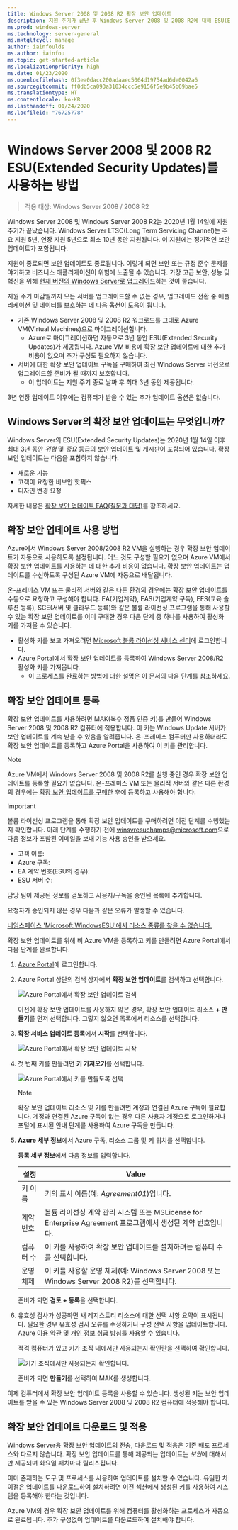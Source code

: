 ```yaml
---
title: Windows Server 2008 및 2008 R2 확장 보안 업데이트
description: 지원 주기가 끝난 후 Windows Server 2008 및 2008 R2에 대해 ESU(Extended Security Updates)를 사용하는 방법을 알아봅니다.
ms.prod: windows-server
ms.technology: server-general
ms.mktglfcycl: manage
author: iainfoulds
ms.author: iainfou
ms.topic: get-started-article
ms.localizationpriority: high
ms.date: 01/23/2020
ms.openlocfilehash: 0f3ea0dacc200adaaec5064d19754ad6de0042a6
ms.sourcegitcommit: ff0db5ca093a31034ccc5e9156f5e9b45b69bae5
ms.translationtype: HT
ms.contentlocale: ko-KR
ms.lasthandoff: 01/24/2020
ms.locfileid: "76725778"
---
```

# <a name="how-to-use-windows-server-2008-and-2008-r2-extended-security-updates-esu"></a>Windows Server 2008 및 2008 R2 ESU(Extended Security Updates)를 사용하는 방법

>적용 대상: Windows Server 2008 / 2008 R2

Windows Server 2008 및 Windows Server 2008 R2는 2020년 1월 14일에 지원 주기가 끝났습니다. Windows Server LTSC(Long Term Servicing Channel)는 주요 지원 5년, 연장 지원 5년으로 최소 10년 동안 지원됩니다. 이 지원에는 정기적인 보안 업데이트가 포함됩니다.

지원이 종료되면 보안 업데이트도 종료됩니다. 이렇게 되면 보안 또는 규정 준수 문제를 야기하고 비즈니스 애플리케이션이 위험에 노출될 수 있습니다. 가장 고급 보안, 성능 및 혁신을 위해 [현재 버전의 Windows Server로 업그레이드](modernize-windows-server-2008.md)하는 것이 좋습니다.

지원 주기 마감일까지 모든 서버를 업그레이드할 수 없는 경우, 업그레이드 전환 중 애플리케이션 및 데이터를 보호하는 데 다음 옵션이 도움이 됩니다.

* 기존 Windows Server 2008 및 2008 R2 워크로드를 그대로 Azure VM(Virtual Machines)으로 마이그레이션합니다.
    * Azure로 마이그레이션하면 자동으로 3년 동안 ESU(Extended Security Updates)가 제공됩니다. Azure VM 비용에 확장 보안 업데이트에 대한 추가 비용이 없으며 추가 구성도 필요하지 않습니다.
* 서버에 대한 확장 보안 업데이트 구독을 구매하여 최신 Windows Server 버전으로 업그레이드할 준비가 될 때까지 보호합니다.
    * 이 업데이트는 지원 주기 종료 날짜 후 최대 3년 동안 제공됩니다.

3년 연장 업데이트 이후에는 컴퓨터가 받을 수 있는 추가 업데이트 옵션은 없습니다.

## <a name="what-are-extended-security-updates-for-windows-server"></a>Windows Server의 확장 보안 업데이트는 무엇입니까?

Windows Server의 ESU(Extended Security Updates)는 2020년 1월 14일 이후 최대 3년 동안 *위험* 및 *중요* 등급의 보안 업데이트 및 게시판이 포함되어 있습니다. 확장 보안 업데이트는 다음을 포함하지 않습니다.

* 새로운 기능
* 고객이 요청한 비보안 핫픽스
* 디자인 변경 요청

자세한 내용은 [확장 보안 업데이트 FAQ(질문과 대답)](https://www.microsoft.com/cloud-platform/extended-security-updates)를 참조하세요.

## <a name="how-to-use-extended-security-updates"></a>확장 보안 업데이트 사용 방법

Azure에서 Windows Server 2008/2008 R2 VM을 실행하는 경우 확장 보안 업데이트가 자동으로 사용하도록 설정됩니다. 어느 것도 구성할 필요가 없으며 Azure VM에서 확장 보안 업데이트를 사용하는 데 대한 추가 비용이 없습니다. 확장 보안 업데이트는 업데이트를 수신하도록 구성된 Azure VM에 자동으로 배달됩니다.

온-프레미스 VM 또는 물리적 서버와 같은 다른 환경의 경우에는 확장 보안 업데이트를 수동으로 요청하고 구성해야 합니다. EA(기업계약), EAS(기업계약 구독), EES(교육 솔루션 등록), SCE(서버 및 클라우드 등록)와 같은 볼륨 라이선싱 프로그램을 통해 사용할 수 있는 확장 보안 업데이트를 이미 구매한 경우 다음 단계 중 하나를 사용하여 활성화 키를 가져올 수 있습니다.

* 활성화 키를 보고 가져오려면 [Microsoft 볼륨 라이선싱 서비스 센터](https://www.microsoft.com/Licensing/servicecenter/default.aspx)에 로그인합니다.
* Azure Portal에서 확장 보안 업데이트를 등록하여 Windows Server 2008/R2 활성화 키를 가져옵니다.
    * 이 프로세스를 완료하는 방법에 대한 설명은 이 문서의 다음 단계를 참조하세요.

## <a name="register-for-extended-security-updates"></a>확장 보안 업데이트 등록

확장 보안 업데이트를 사용하려면 MAK(복수 정품 인증 키)를 만들어 Windows Server 2008 및 2008 R2 컴퓨터에 적용합니다. 이 키는 Windows Update 서버가 보안 업데이트를 계속 받을 수 있음을 알려줍니다. 온-프레미스 컴퓨터만 사용하더라도 확장 보안 업데이트를 등록하고 Azure Portal을 사용하여 이 키를 관리합니다.

> [!NOTE]
>
> Azure VM에서 Windows Server 2008 및 2008 R2를 실행 중인 경우 확장 보안 업데이트를 등록할 필요가 없습니다. 온-프레미스 VM 또는 물리적 서버와 같은 다른 환경의 경우에는 [확장 보안 업데이트를 구매](https://www.microsoft.com/licensing/how-to-buy/how-to-buy)한 후에 등록하고 사용해야 합니다.

> [!IMPORTANT]
>
> 볼륨 라이선싱 프로그램을 통해 확장 보안 업데이트를 구매하려면 이전 단계를 수행했는지 확인합니다. 아래 단계를 수행하기 전에 [winsvresuchamps@microsoft.com](mailto:winsvresuchamps@microsoft.com)으로 다음 정보가 포함된 이메일을 보내 기능 사용 승인을 받으세요.
>
> * 고객 이름:
> * Azure 구독:
> * EA 계약 번호(ESU의 경우):
> * ESU 서버 수:
>
> 담당 팀이 제공된 정보를 검토하고 사용자/구독을 승인된 목록에 추가합니다.
>
> 요청자가 승인되지 않은 경우 다음과 같은 오류가 발생할 수 있습니다.
>
> [네임스페이스 'Microsoft.WindowsESU'에서 리소스 종류를 찾을 수 없습니다.](https://social.msdn.microsoft.com/Forums/office/94b16a89-3149-43da-865d-abf7dba7b977/the-resource-type-could-not-be-found-in-the-namespace-microsoftwindowsesu-for-api-version)

확장 보안 업데이트를 위해 비 Azure VM을 등록하고 키를 만들려면 Azure Portal에서 다음 단계를 완료합니다.

1. [Azure Portal](https://portal.azure.com/)에 로그인합니다.
1. Azure Portal 상단의 검색 상자에서 **확장 보안 업데이트**를 검색하고 선택합니다.

    ![Azure Portal에서 확장 보안 업데이트 검색](media/extended-security-updates/esu-portal-search.png)

    이전에 확장 보안 업데이트를 사용하지 않은 경우, 확장 보안 업데이트 리소스 **+ 만들기**를 먼저 선택합니다. 그렇지 않으면 목록에서 리소스를 선택합니다.

1. **확장 서비스 업데이트 등록**에서 **시작**를 선택합니다.

    ![Azure Portal에서 확장 보안 업데이트 시작](media/extended-security-updates/get-started-with-esu.png)

1. 첫 번째 키를 만들려면 **키 가져오기**를 선택합니다.

    ![Azure Portal에서 키를 만들도록 선택](media/extended-security-updates/get-key.png)

    > [!NOTE]
    > 확장 보안 업데이트 리소스 및 키를 만들려면 계정과 연결된 Azure 구독이 필요합니다. 계정과 연결된 Azure 구독이 없는 경우 다른 사용자 계정으로 로그인하거나 포털에 표시된 안내 단계를 사용하여 Azure 구독을 만듭니다.

1. **Azure 세부 정보**에서 Azure 구독, 리소스 그룹 및 키 위치를 선택합니다.

    **등록 세부 정보**에서 다음 정보를 입력합니다.

    | 설정             | Value |
    |---------------------|-------|
    | 키 이름            | 키의 표시 이름(예: *Agreement01*)입니다. |
    | 계약 번호    | 볼륨 라이선싱 계약 관리 시스템 또는 MSLicense for Enterprise Agreement 프로그램에서 생성된 계약 번호입니다. |
    | 컴퓨터 수 | 이 키를 사용하여 확장 보안 업데이트를 설치하려는 컴퓨터 수를 선택합니다. |
    | 운영 체제    | 이 키를 사용할 운영 체제(예: Windows Server 2008 또는 Windows Server 2008 R2)를 선택합니다. |

    준비가 되면 **검토 + 등록**을 선택합니다.

1. 유효성 검사가 성공하면 새 레지스트리 리소스에 대한 선택 사항 요약이 표시됩니다. 필요한 경우 유효성 검사 오류를 수정하거나 구성 선택 사항을 업데이트합니다. Azure [이용 약관](https://azure.microsoft.com/support/legal/) 및 [개인 정보 취급 방침](https://privacy.microsoft.com/privacystatement)를 사용할 수 있습니다.

    적격 컴퓨터가 있고 키가 조직 내에서만 사용되는지 확인란을 선택하여 확인합니다.

    ![키가 조직에서만 사용되는지 확인합니다.](media/extended-security-updates/confirm-key-usage.png)

    준비가 되면 **만들기**를 선택하여 MAK를 생성합니다.

이제 컴퓨터에서 확장 보안 업데이트 등록을 사용할 수 있습니다. 생성된 키는 보안 업데이트를 받을 수 있는 Windows Server 2008 및 2008 R2 컴퓨터에 적용해야 합니다.

## <a name="download-and-apply-extended-security-updates"></a>확장 보안 업데이트 다운로드 및 적용

Windows Server용 확장 보안 업데이트의 전송, 다운로드 및 적용은 기존 배포 프로세스와 다르지 않습니다. 확장 보안 업데이트를 통해 제공되는 업데이트는 *보안*에 대해서만 제공되며 화요일 패치마다 릴리스됩니다.

이미 존재하는 도구 및 프로세스를 사용하여 업데이트를 설치할 수 있습니다. 유일한 차이점은 업데이트를 다운로드하여 설치하려면 이전 섹션에서 생성된 키를 사용하여 시스템을 등록해야 한다는 것입니다.

Azure VM의 경우 확장 보안 업데이트를 위해 컴퓨터를 활성화하는 프로세스가 자동으로 완료됩니다. 추가 구성없이 업데이트를 다운로드하여 설치해야 합니다.
